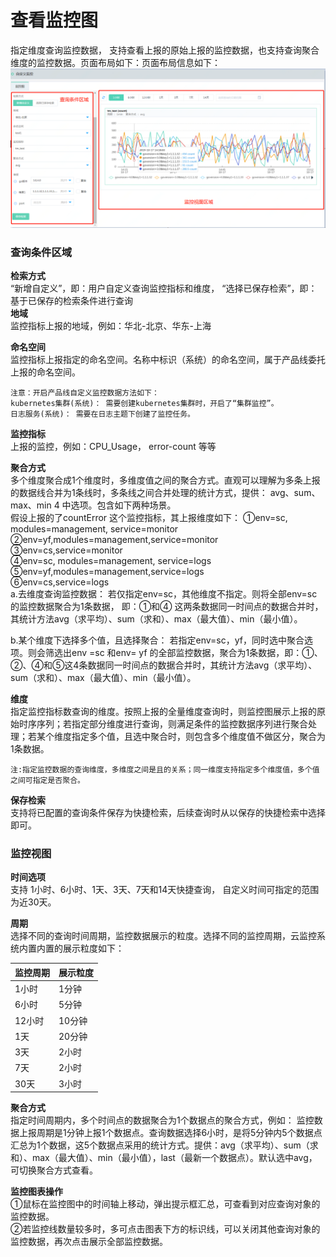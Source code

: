 # 查看监控图

指定维度查询监控数据， 支持查看上报的原始上报的监控数据，也支持查询聚合维度的监控数据。页面布局如下：页面布局信息如下：  
![系统模板](../../../../../image/Cloud-Monitor/CustomMetric/chart-view.png)  


### 查询条件区域  

**检索方式**  
“新增自定义”，即：用户自定义查询监控指标和维度， “选择已保存检索”，即：基于已保存的检索条件进行查询  
**地域**  
监控指标上报的地域，例如：华北-北京、华东-上海  

**命名空间**   
监控指标上报指定的命名空间。名称中标识（系统）的命名空间，属于产品线委托上报的命名空间。  

```
注意：开启产品线自定义监控数据方法如下：
kubernetes集群(系统)： 需要创建kubernetes集群时，开启了“集群监控”。
日志服务(系统)： 需要在日志主题下创建了监控任务。
```

**监控指标**  
上报的监控，例如：CPU_Usage， error-count 等等

**聚合方式**   
多个维度聚合成1个维度时，多维度值之间的聚合方式。直观可以理解为多条上报的数据线合并为1条线时，多条线之间合并处理的统计方式，提供： avg、sum、max、min 4 中选项。包含如下两种场景。  
假设上报的了countError 这个监控指标，其上报维度如下：
①env=sc, modules=management, service=monitor  
②env=yf,modules=management,service=monitor  
③env=cs,service=monitor  
④env=sc, modules=management, service=logs  
⑤env=yf,modules=management,service=logs  
⑥env=cs,service=logs   
a.去维度查询监控数据：  若仅指定env=sc，其他维度不指定。则将全部env=sc的监控数据聚合为1条数据， 即：①和④ 这两条数据同一时间点的数据合并时，其统计方法avg（求平均）、sum（求和）、max（最大值）、min（最小值）。

b.某个维度下选择多个值，且选择聚合： 若指定env=sc，yf，同时选中聚合选项。则会筛选出env =sc 和env= yf 的全部监控数据，聚合为1条数据，即：①、②、④和⑤这4条数据同一时间点的数据合并时，其统计方法avg（求平均）、sum（求和）、max（最大值）、min（最小值）。  

**维度**  
指定监控指标数查询的维度。按照上报的全量维度查询时，则监控图展示上报的原始时序序列；若指定部分维度进行查询，则满足条件的监控数据序列进行聚合处理；若某个维度指定多个值，且选中聚合时，则包含多个维度值不做区分，聚合为1条数据。
```
注:指定监控数据的查询维度，多维度之间是且的关系；同一维度支持指定多个维度值，多个值之间可指定是否聚合。
```

**保存检索**  
支持将已配置的查询条件保存为快捷检索，后续查询时从以保存的快捷检索中选择即可。


### 监控视图  

**时间选项**  
支持 1小时、6小时、1天、3天、7天和14天快捷查询， 自定义时间可指定的范围为近30天。  

**周期**  
选择不同的查询时间周期，监控数据展示的粒度。选择不同的监控周期，云监控系统内置内置的展示粒度如下： 

监控周期 | 展示粒度
---|---
1小时 | 1分钟
6小时 | 5分钟
12小时|10分钟
1天|20分钟
3天|2小时
7天|2小时
30天|3小时

**聚合方式**  
指定时间周期内，多个时间点的数据聚合为1个数据点的聚合方式，例如： 监控数据上报周期是1分钟上报1个数据点。查询数据选择6小时，是将5分钟内5个数据点汇总为1个数据，这5个数据点采用的统计方式。提供：avg（求平均）、sum（求和）、max（最大值）、min（最小值），last（最新一个数据点）。默认选中avg，可切换聚合方式查看。

**监控图表操作**  
①鼠标在监控图中的时间轴上移动，弹出提示框汇总，可查看到对应查询对象的监控数据。  
②若监控线数量较多时，多可点击图表下方的标识线，可以关闭其他查询对象的监控数据，再次点击展示全部监控数据。


